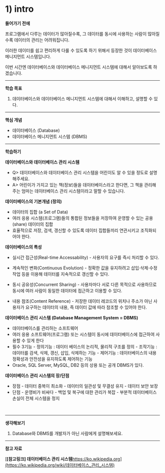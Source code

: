 # 1) intro

**들어가기 전에**

프로그램에서 다루는 데이터가 많아질수록, 그 데이터를 동시에 사용하는 사람이 많아질수록 데이터의 관리는 어려워집니다.

이러한 데이터를 쉽고 편리하게 다룰 수 있도록 하기 위해서 등장한 것이 데이터베이스 메니지먼트 시스템입니다.

이번 시간엔 데이터베이스와 데이터베이스 메니지먼트 시스템에 대해서 알아보도록 하겠습니다.





------

**학습 목표**

1. 데이터베이스와 데이터베이스 메니지먼트 시스템에 대해서 이해하고, 설명할 수 있다.

 



------

**핵심 개념**

- 데이터베이스 (Database)
- 데이터베이스 메니지먼트 시스템 (DBMS)

 



------

**학습하기**

**데이터베이스와 데이터베이스 관리 시스템**

- Q> 데이터베이스와 데이터베이스 관리 시스템을 어린이도 알 수 있을 정도로 설명해주세요.
- A> 어린이가 가지고 있는 책(정보)들을 데이터베이스라고 한다면, 그 책을 관리해주는 엄마는 데이터베이스 관리 시스템이라고 말할 수 있습니다.



**데이터베이스의 기본개념 (정의)**

- 데이터의 집합 (a Set of Data)
- 여러 응용 시스템(프로그램)들의 통합된 정보들을 저장하여 운영할 수 있는 공용(share) 데이터의 집합
- 효율적으로 저장, 검색, 갱신할 수 있도록 데이터 집합들끼리 연관시키고 조직화되어야 한다.



**데이터베이스의 특성**

- 실시간 접근성(Real-time Accessability)
  \- 사용자의 요구를 즉시 처리할 수 있다.

- 계속적인 변화(Continuous Evolution)
  \- 정확한 값을 유지하려고 삽입·삭제·수정 작업 등을 이용해 데이터를 지속적으로 갱신할 수 있다.

- 동시 공유성(Concurrent Sharing)
  \- 사용자마다 서로 다른 목적으로 사용하므로 동시에 여러 사람이 동일한 데이터에 접근하고 이용할 수 있다.

- 내용 참조(Content Reference)
  \- 저장한 데이터 레코드의 위치나 주소가 아닌 사용자가 요구하는 데이터의 내용, 즉 데이터 값에 따라 참조할 수 있어야 한다.



**데이터베이스 관리 시스템 (Database Management System = DBMS)**

- 데이터베이스를 관리하는 소프트웨어
- 여러 응용 소프트웨어(프로그램) 또는 시스템이 동시에 데이터베이스에 접근하여 사용할 수 있게 한다
- 필수 3기능
  \- 정의기능 :  데이터 베이스의 논리적, 물리적 구조를 정의
  \- 조작기능 : 데이터를 검색, 삭제, 갱신, 삽입, 삭제하는 기능
  \- 제어기능 :  데이터베이스의 내용 정확성과 안전성을 유지하도록 제어하는 기능
- Oracle, SQL Server, MySQL, DB2 등의 상용 또는 공개 DBMS가 있다.

  

**데이터베이스 관리 시스템의 장/단점**

- 장점
  \- 데이터 중복이 최소화
  \- 데이터의 일관성 및 무결성 유지
  \- 데이터 보안 보장
- 단점
  \- 운영비가 비싸다
  \- 백업 및 복구에 대한 관리가 복잡
  \- 부분적 데이터베이스 손실이 전체 시스템을 정지

​      

  

------

**생각해보기**

1. Database와 DBMS를 개발자가 아닌 사람에게 설명해보세요.





------

**참고 자료**

[**[참고링크\] 데이터베이스 관리 시스템**https://ko.wikipedia.org](https://ko.wikipedia.org/wiki/데이터베이스_관리_시스템)